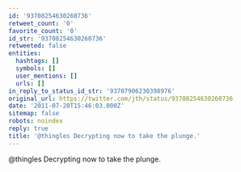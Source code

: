 ```yaml
---
id: '93708254630260736'
retweet_count: '0'
favorite_count: '0'
id_str: '93708254630260736'
retweeted: false
entities:
  hashtags: []
  symbols: []
  user_mentions: []
  urls: []
in_reply_to_status_id_str: '93707906230398976'
original_url: https://twitter.com/jth/status/93708254630260736
date: '2011-07-20T15:46:03.000Z'
sitemap: false
robots: noindex
reply: true
title: '@thingles Decrypting now to take the plunge.'
---
```


@thingles Decrypting now to take the plunge.
